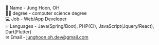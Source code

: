 👋 Name - Jung Hoon, OH  
👨‍🎓 degree - computer science degree  
💻 Job - Web/App Developer  
💡 Languages - Java(Spring/Boot), PHP(CI), JavaScript(Jquery/React), Dart(Flutter)  
✉ Email - junghoon.oh.dev@gmail.com   

<!---
JHoonOH/JHoonOH is a ✨ special ✨ repository because its `README.md` (this file) appears on your GitHub profile.
You can click the Preview link to take a look at your changes.
--->
